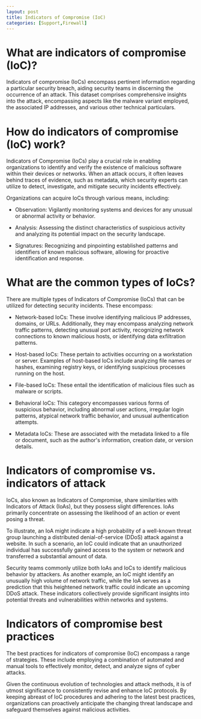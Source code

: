 ```yaml
---
layout: post
title: Indicators of Compromise (IoC)
categories: [Support,Firewall]
---
```

# What are indicators of compromise (IoC)?
Indicators of compromise (IoCs) encompass pertinent information regarding a particular security breach, aiding security teams in discerning the occurrence of an attack. This dataset comprises comprehensive insights into the attack, encompassing aspects like the malware variant employed, the associated IP addresses, and various other technical particulars.

# How do indicators of compromise (IoC) work?
Indicators of Compromise (IoCs) play a crucial role in enabling organizations to identify and verify the existence of malicious software within their devices or networks. When an attack occurs, it often leaves behind traces of evidence, such as metadata, which security experts can utilize to detect, investigate, and mitigate security incidents effectively.

Organizations can acquire IoCs through various means, including:

- Observation: Vigilantly monitoring systems and devices for any unusual or abnormal activity or behavior.

- Analysis: Assessing the distinct characteristics of suspicious activity and analyzing its potential impact on the security landscape.

- Signatures: Recognizing and pinpointing established patterns and identifiers of known malicious software, allowing for proactive identification and response.

# What are the common types of IoCs?
There are multiple types of Indicators of Compromise (IoCs) that can be utilized for detecting security incidents. These encompass:

- Network-based IoCs: These involve identifying malicious IP addresses, domains, or URLs. Additionally, they may encompass analyzing network traffic patterns, detecting unusual port activity, recognizing network connections to known malicious hosts, or identifying data exfiltration patterns.

- Host-based IoCs: These pertain to activities occurring on a workstation or server. Examples of host-based IoCs include analyzing file names or hashes, examining registry keys, or identifying suspicious processes running on the host.

- File-based IoCs: These entail the identification of malicious files such as malware or scripts.

- Behavioral IoCs: This category encompasses various forms of suspicious behavior, including abnormal user actions, irregular login patterns, atypical network traffic behavior, and unusual authentication attempts.

- Metadata IoCs: These are associated with the metadata linked to a file or document, such as the author's information, creation date, or version details.

# Indicators of compromise vs. indicators of attack
IoCs, also known as Indicators of Compromise, share similarities with Indicators of Attack (IoAs), but they possess slight differences. IoAs primarily concentrate on assessing the likelihood of an action or event posing a threat.

To illustrate, an IoA might indicate a high probability of a well-known threat group launching a distributed denial-of-service (DDoS) attack against a website. In such a scenario, an IoC could indicate that an unauthorized individual has successfully gained access to the system or network and transferred a substantial amount of data.

Security teams commonly utilize both IoAs and IoCs to identify malicious behavior by attackers. As another example, an IoC might identify an unusually high volume of network traffic, while the IoA serves as a prediction that this heightened network traffic could indicate an upcoming DDoS attack. These indicators collectively provide significant insights into potential threats and vulnerabilities within networks and systems.

# Indicators of compromise best practices
The best practices for indicators of compromise (IoC) encompass a range of strategies. These include employing a combination of automated and manual tools to effectively monitor, detect, and analyze signs of cyber attacks.

Given the continuous evolution of technologies and attack methods, it is of utmost significance to consistently revise and enhance IoC protocols. By keeping abreast of IoC procedures and adhering to the latest best practices, organizations can proactively anticipate the changing threat landscape and safeguard themselves against malicious activities.